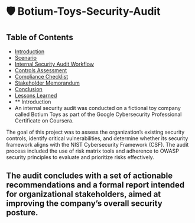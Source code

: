 # 🛡️ Botium-Toys-Security-Audit
## Table of Contents
- [Introduction](#Introduction)
- [Scenario](#scenario)
- [Internal Security Audit Workflow](#internal-security-audit-workflow)
- [Controls Assessment](#controls-assessment)
- [Compliance Checklist](#compliance-checklist)
- [Stakeholder Memorandum](#stakeholder-memorandum)
- [Conclusion](#conclusion)
- [Lessons Learned](#lessons-learned)
- ** Introduction
- An internal security audit was conducted on a fictional toy company called Botium Toys as part of the Google Cybersecurity Professional Certificate on Coursera.

The goal of this project was to assess the organization’s existing security controls, identify critical vulnerabilities, and determine whether its security framework aligns with the NIST Cybersecurity Framework (CSF). The audit process included the use of risk matrix tools and adherence to OWASP security principles to evaluate and prioritize risks effectively.

The audit concludes with a set of actionable recommendations and a formal report intended for organizational stakeholders, aimed at improving the company’s overall security posture.
---
